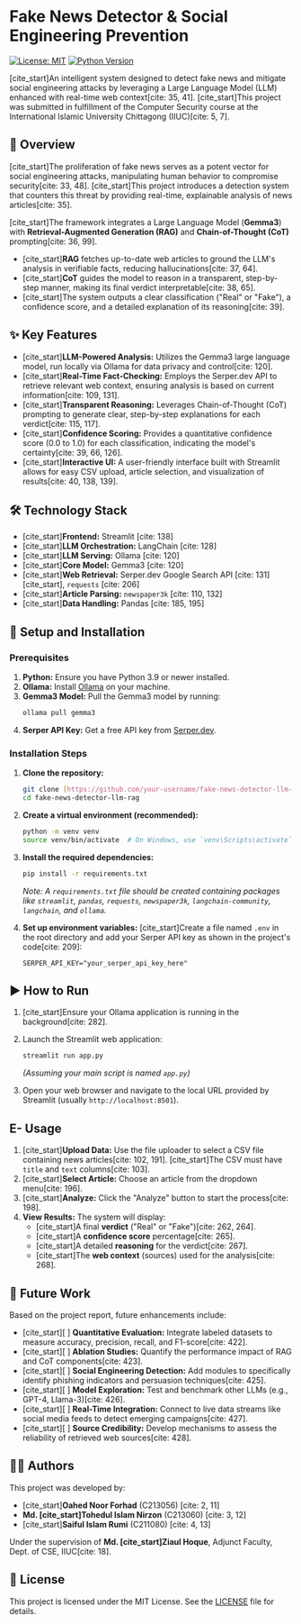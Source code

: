 # Fake News Detector & Social Engineering Prevention

[![License: MIT](https://img.shields.io/badge/License-MIT-yellow.svg)](https://opensource.org/licenses/MIT)
[![Python Version](https://img.shields.io/badge/python-3.9+-blue.svg)](https://www.python.org/downloads/)

[cite_start]An intelligent system designed to detect fake news and mitigate social engineering attacks by leveraging a Large Language Model (LLM) enhanced with real-time web context[cite: 35, 41]. [cite_start]This project was submitted in fulfillment of the Computer Security course at the International Islamic University Chittagong (IIUC)[cite: 5, 7].

## 📝 Overview

[cite_start]The proliferation of fake news serves as a potent vector for social engineering attacks, manipulating human behavior to compromise security[cite: 33, 48]. [cite_start]This project introduces a detection system that counters this threat by providing real-time, explainable analysis of news articles[cite: 35].

[cite_start]The framework integrates a Large Language Model (**Gemma3**) with **Retrieval-Augmented Generation (RAG)** and **Chain-of-Thought (CoT)** prompting[cite: 36, 99].
* [cite_start]**RAG** fetches up-to-date web articles to ground the LLM's analysis in verifiable facts, reducing hallucinations[cite: 37, 64].
* [cite_start]**CoT** guides the model to reason in a transparent, step-by-step manner, making its final verdict interpretable[cite: 38, 65].
* [cite_start]The system outputs a clear classification ("Real" or "Fake"), a confidence score, and a detailed explanation of its reasoning[cite: 39].

## ✨ Key Features

* [cite_start]**LLM-Powered Analysis:** Utilizes the Gemma3 large language model, run locally via Ollama for data privacy and control[cite: 120].
* [cite_start]**Real-Time Fact-Checking:** Employs the Serper.dev API to retrieve relevant web context, ensuring analysis is based on current information[cite: 109, 131].
* [cite_start]**Transparent Reasoning:** Leverages Chain-of-Thought (CoT) prompting to generate clear, step-by-step explanations for each verdict[cite: 115, 117].
* [cite_start]**Confidence Scoring:** Provides a quantitative confidence score (0.0 to 1.0) for each classification, indicating the model's certainty[cite: 39, 66, 126].
* [cite_start]**Interactive UI:** A user-friendly interface built with Streamlit allows for easy CSV upload, article selection, and visualization of results[cite: 40, 138, 139].

## 🛠️ Technology Stack

* [cite_start]**Frontend:** Streamlit [cite: 138]
* [cite_start]**LLM Orchestration:** LangChain [cite: 128]
* [cite_start]**LLM Serving:** Ollama [cite: 120]
* [cite_start]**Core Model:** Gemma3 [cite: 120]
* [cite_start]**Web Retrieval:** Serper.dev Google Search API [cite: 131][cite_start], `requests` [cite: 206]
* [cite_start]**Article Parsing:** `newspaper3k` [cite: 110, 132]
* [cite_start]**Data Handling:** Pandas [cite: 185, 195]

## 🚀 Setup and Installation

### Prerequisites
1.  **Python:** Ensure you have Python 3.9 or newer installed.
2.  **Ollama:** Install [Ollama](https://ollama.ai/) on your machine.
3.  **Gemma3 Model:** Pull the Gemma3 model by running:
    ```sh
    ollama pull gemma3
    ```
4.  **Serper API Key:** Get a free API key from [Serper.dev](https://serper.dev).

### Installation Steps
1.  **Clone the repository:**
    ```sh
    git clone [https://github.com/your-username/fake-news-detector-llm-rag.git](https://github.com/your-username/fake-news-detector-llm-rag.git)
    cd fake-news-detector-llm-rag
    ```

2.  **Create a virtual environment (recommended):**
    ```sh
    python -m venv venv
    source venv/bin/activate  # On Windows, use `venv\Scripts\activate`
    ```

3.  **Install the required dependencies:**
    ```sh
    pip install -r requirements.txt
    ```
    *Note: A `requirements.txt` file should be created containing packages like `streamlit`, `pandas`, `requests`, `newspaper3k`, `langchain-community`, `langchain`, and `ollama`.*

4.  **Set up environment variables:**
    [cite_start]Create a file named `.env` in the root directory and add your Serper API key as shown in the project's code[cite: 209]:
    ```
    SERPER_API_KEY="your_serper_api_key_here"
    ```

## ▶️ How to Run

1.  [cite_start]Ensure your Ollama application is running in the background[cite: 282].

2.  Launch the Streamlit web application:
    ```sh
    streamlit run app.py
    ```
    *(Assuming your main script is named `app.py`)*

3.  Open your web browser and navigate to the local URL provided by Streamlit (usually `http://localhost:8501`).

##  E- Usage

1.  [cite_start]**Upload Data:** Use the file uploader to select a CSV file containing news articles[cite: 102, 191]. [cite_start]The CSV must have `title` and `text` columns[cite: 103].
2.  [cite_start]**Select Article:** Choose an article from the dropdown menu[cite: 196].
3.  [cite_start]**Analyze:** Click the "Analyze" button to start the process[cite: 198].
4.  **View Results:** The system will display:
    * [cite_start]A final **verdict** ("Real" or "Fake")[cite: 262, 264].
    * [cite_start]A **confidence score** percentage[cite: 265].
    * [cite_start]A detailed **reasoning** for the verdict[cite: 267].
    * [cite_start]The **web context** (sources) used for the analysis[cite: 268].

## 🔮 Future Work

Based on the project report, future enhancements include:
* [cite_start][ ] **Quantitative Evaluation:** Integrate labeled datasets to measure accuracy, precision, recall, and F1-score[cite: 422].
* [cite_start][ ] **Ablation Studies:** Quantify the performance impact of RAG and CoT components[cite: 423].
* [cite_start][ ] **Social Engineering Detection:** Add modules to specifically identify phishing indicators and persuasion techniques[cite: 425].
* [cite_start][ ] **Model Exploration:** Test and benchmark other LLMs (e.g., GPT-4, Llama-3)[cite: 426].
* [cite_start][ ] **Real-Time Integration:** Connect to live data streams like social media feeds to detect emerging campaigns[cite: 427].
* [cite_start][ ] **Source Credibility:** Develop mechanisms to assess the reliability of retrieved web sources[cite: 428].

## 👨‍💻 Authors

This project was developed by:
* [cite_start]**Oahed Noor Forhad** (C213056) [cite: 2, 11]
* **Md. [cite_start]Tohedul Islam Nirzon** (C213060) [cite: 3, 12]
* [cite_start]**Saiful Islam Rumi** (C211080) [cite: 4, 13]

Under the supervision of **Md. [cite_start]Ziaul Hoque**, Adjunct Faculty, Dept. of CSE, IIUC[cite: 18].

## 📜 License

This project is licensed under the MIT License. See the [LICENSE](LICENSE) file for details.
